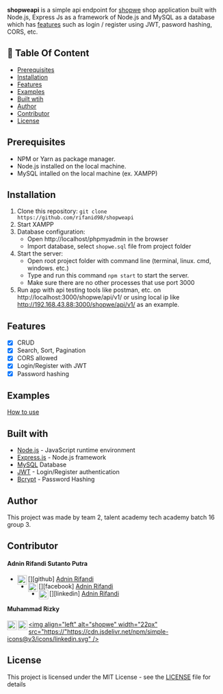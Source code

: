 **shopweapi** is a simple api endpoint for [shopwe](https://github.com/rifanid98/shopwe) shop application built with Node.js, Express Js as a framework of Node.js and MySQL as a database which has [features](https://github.com/rifanid98/#features) such as login / register using JWT, pasword hashing, CORS, etc.

## :memo: Table Of Content

-   [Prerequisites](#prerequisites)
-   [Installation](#installation)
-   [Features](#features)
-   [Examples](#examples)
-   [Built wtih](#features)
-   [Author](#author)
-   [Contributor](#contributor)
-   [License](#license)

## Prerequisites

-   NPM or Yarn as package manager.
-   Node.js installed on the local machine.
-   MySQL intalled on the local machine (ex. XAMPP)

## Installation

1. Clone this repository:
   `git clone https://github.com/rifanid98/shopweapi`
2. Start XAMPP
3. Database configuration:
    - Open http://localhost/phpmyadmin in the browser
    - Import database, select `shopwe.sql` file from project folder
4. Start the server:
    - Open root project folder with command line (terminal, linux. cmd, windows. etc.)
    - Type and run this command `npm start` to start the server.
    - Make sure there are no other processes that use port 3000
5. Run app with api testing tools like postman, etc. on http://localhost:3000/shopwe/api/v1/ or using local ip like http://192.168.43.88:3000/shopwe/api/v1/ as an example.

## Features

-   [x] CRUD
-   [x] Search, Sort, Pagination
-   [x] CORS allowed
-   [x] Login/Register with JWT
-   [x] Password hashing

## Examples

[How to use](https://github.com/rifanid98/shopweapi/blob/master/examples.md)

## Built with

-   [Node.js](http://nodejs.org/) - JavaScript runtime environment
-   [Express.js](https://expressjs.com/) - Node.js framework
-   [MySQL](https://www.mysql.com/) Database
-   [JWT](https://jwt.io/) - Login/Register authentication
-   [Bcrypt](https://github.com/kelektiv/node.bcrypt.js) - Password Hashing

## Author

This project was made by team 2, talent academy tech academy batch 16 group 3.

## Contributor

#### Adnin Rifandi Sutanto Putra

-   [<img align="left" alt="shopwe" width="22px" src="https://cdn.jsdelivr.net/npm/simple-icons@v3/icons/github.svg" />][github]
    [Adnin Rifandi](https://github.com/rifanid98)
-   [<img align="left" alt="shopwe" width="22px" src="https://cdn.jsdelivr.net/npm/simple-icons@v3/icons/facebook.svg" />][facebook] [Adnin Rifandi](https://https://web.facebook.com/adnin.rifandi754)
-   [<img align="left" alt="shopwe" width="22px" src="https://cdn.jsdelivr.net/npm/simple-icons@v3/icons/linkedin.svg" />][linkedin] [Adnin Rifandi](https://www.linkedin.com/in/adnin-rifandi/)

#### Muhammad Rizky

[<img align="left" alt="shopwe" width="22px" src="https://cdn.jsdelivr.net/npm/simple-icons@v3/icons/github.svg" />](https://github.com/rifanid98)
[<img align="left" alt="shopwe" width="22px" src="https://cdn.jsdelivr.net/npm/simple-icons@v3/icons/facebook.svg" />](https://https://web.facebook.com/adnin.rifandi754)
[<img align="left" alt="shopwe" width="22px" src="https://"https://cdn.jsdelivr.net/npm/simple-icons@v3/icons/linkedin.svg" />](https://www.linkedin.com/in/adnin-rifandi/)

## License

This project is licensed under the MIT License - see the [LICENSE](https://github.com/rifanid98/shopweapi/blob/master/LICENSE) file for details
